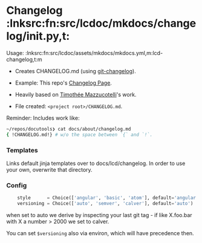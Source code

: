 # Changelog :lnksrc:fn:src/lcdoc/mkdocs/changelog/__init__.py,t:

Usage: :lnksrc:fn:src/lcdoc/assets/mkdocs/mkdocs.yml,m:lcd-changelog,t:m

- Creates CHANGELOG.md (using [git-changelog](https://pypi.org/project/git-changelog/)).
- Example: This repo's [Changelog Page](../../about/changelog.md).
- Heavily based on [Timothée Mazzucotelli](https://github.com/pawamoy)'s work.

- File created: `<project root>/CHANGELOG.md`.

Reminder: Includes work like:

```bash
~/repos/docutools❯ cat docs/about/changelog.md
{ !CHANGELOG.md!} # w/o the space between `{` and `!`.
```



### Templates

Links default jinja templates over to docs/lcd/changelog.
In order to use your own, overwrite that directory.


### Config

```python
    style      = Choice(['angular', 'basic', 'atom'], default='angular')
    versioning = Choice(['auto', 'semver', 'calver'], default='auto')
```

when set to auto we derive by inspecting your last git tag - if like X.foo.bar with X a
number > 2000 we set to calver.

You can set `$versioning` also via environ, which will have precedence then.



